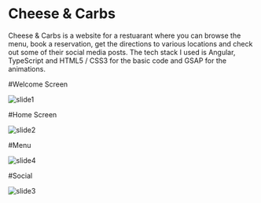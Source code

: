 # Cheese & Carbs

Cheese & Carbs is a website for a restuarant where you can browse the menu, book a reservation, get the directions to various locations and check out some of their social media posts. The tech stack I used is Angular, TypeScript and HTML5 / CSS3 for the basic code and GSAP for the animations.

#Welcome Screen

![slide1](https://user-images.githubusercontent.com/93438794/213859666-8101d680-e10e-470e-bad9-147975fa2c29.jpeg)

#Home Screen

![slide2](https://user-images.githubusercontent.com/93438794/213859679-a8f44b8f-c540-49d5-8f60-0bc4db8d8435.jpeg)

#Menu

![slide4](https://user-images.githubusercontent.com/93438794/213859700-3c895a0f-b7aa-497b-982c-cc35c516d454.jpeg)

#Social

![slide3](https://user-images.githubusercontent.com/93438794/213859704-ca892304-f2c6-4b42-a3f2-664e742a075a.jpeg)
